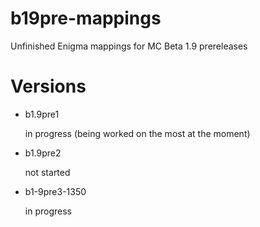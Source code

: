 # b19pre-mappings

Unfinished Enigma mappings for MC Beta 1.9 prereleases

# Versions

- b1.9pre1

	in progress (being worked on the most at the moment)
	
- b1.9pre2  

	not started
	
- b1-9pre3-1350  

	in progress

